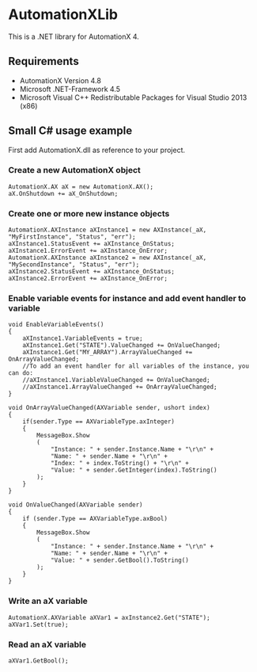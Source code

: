 # AutomationXLib

This is a .NET library for AutomationX 4.

## Requirements

* AutomationX Version 4.8
* Microsoft .NET-Framework 4.5
* Microsoft Visual C++ Redistributable Packages for Visual Studio 2013 (x86)

## Small C# usage example

First add AutomationX.dll as reference to your project.

### Create a new AutomationX object

```
AutomationX.AX aX = new AutomationX.AX();
aX.OnShutdown += aX_OnShutdown;
```

### Create one or more new instance objects
```
AutomationX.AXInstance aXInstance1 = new AXInstance(_aX, "MyFirstInstance", "Status", "err");
aXInstance1.StatusEvent += aXInstance_OnStatus;
aXInstance1.ErrorEvent += aXInstance_OnError;
AutomationX.AXInstance aXInstance2 = new AXInstance(_aX, "MySecondInstance", "Status", "err");
aXInstance2.StatusEvent += aXInstance_OnStatus;
aXInstance2.ErrorEvent += aXInstance_OnError;
```

### Enable variable events for instance and add event handler to variable
```
void EnableVariableEvents()
{
	aXInstance1.VariableEvents = true;
	aXInstance1.Get("STATE").ValueChanged += OnValueChanged;
	aXInstance1.Get("MY_ARRAY").ArrayValueChanged += OnArrayValueChanged;
	//To add an event handler for all variables of the instance, you can do:
	//aXInstance1.VariableValueChanged += OnValueChanged;
	//aXInstance1.ArrayValueChanged += OnArrayValueChanged;
}

void OnArrayValueChanged(AXVariable sender, ushort index)
{
	if(sender.Type == AXVariableType.axInteger)
	{
		MessageBox.Show
		(
			"Instance: " + sender.Instance.Name + "\r\n" + 
			"Name: " + sender.Name + "\r\n" + 
			"Index: " + index.ToString() + "\r\n" +
			"Value: " + sender.GetInteger(index).ToString()
		);
	}
}

void OnValueChanged(AXVariable sender)
{
	if (sender.Type == AXVariableType.axBool)
	{
		MessageBox.Show
		(
			"Instance: " + sender.Instance.Name + "\r\n" +
			"Name: " + sender.Name + "\r\n" +
			"Value: " + sender.GetBool().ToString()
		);
	}
}
```

### Write an aX variable
```
AutomationX.AXVariable aXVar1 = axInstance2.Get("STATE");
aXVar1.Set(true);
```

### Read an aX variable

```
aXVar1.GetBool();
```